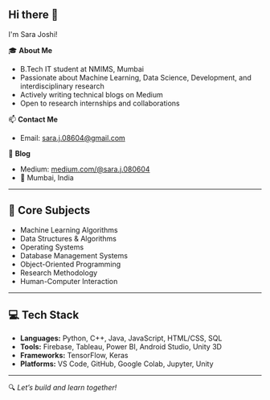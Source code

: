 ## Hi there 👋

I'm Sara Joshi!

🎓 **About Me**  
- B.Tech IT student at NMIMS, Mumbai  
- Passionate about Machine Learning, Data Science, Development, and interdisciplinary research  
- Actively writing technical blogs on Medium  
- Open to research internships and collaborations  

📫 **Contact Me**  
- Email: sara.j.08604@gmail.com

📝 **Blog**
- Medium: [medium.com/@sara.j.080604](https://medium.com/@sara.j.080604)  
- 📍 Mumbai, India  

---

## 🎯 Core Subjects  
- Machine Learning Algorithms  
- Data Structures & Algorithms  
- Operating Systems  
- Database Management Systems  
- Object-Oriented Programming  
- Research Methodology  
- Human-Computer Interaction  

---

## 💻 Tech Stack  
- **Languages:** Python, C++, Java, JavaScript, HTML/CSS, SQL  
- **Tools:** Firebase, Tableau, Power BI, Android Studio, Unity 3D  
- **Frameworks:** TensorFlow, Keras  
- **Platforms:** VS Code, GitHub, Google Colab, Jupyter, Unity

---

🔍 *Let’s build and learn together!*  
<!--
**Sara-J-86/Sara-J-86** is a ✨ _special_ ✨ repository because its `README.md` (this file) appears on your GitHub profile.

Here are some ideas to get you started:

- 🔭 I’m currently working on ...
- 🌱 I’m currently learning ...
- 👯 I’m looking to collaborate on ...
- 🤔 I’m looking for help with ...
- 💬 Ask me about ...
- 📫 How to reach me: ...
- 😄 Pronouns: ...
- ⚡ Fun fact: ...
-->
